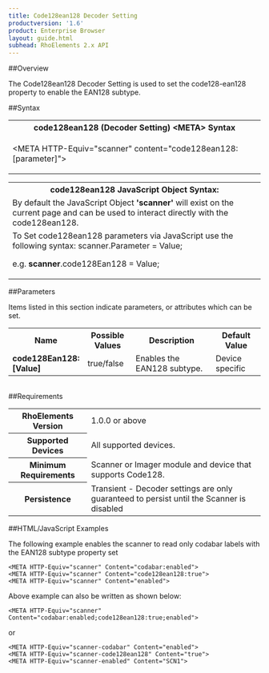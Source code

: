```yaml
---
title: Code128ean128 Decoder Setting
productversion: '1.6'
product: Enterprise Browser
layout: guide.html
subhead: RhoElements 2.x API
---
```


##Overview

The Code128ean128 Decoder Setting is used to set the code128-ean128 property to enable the EAN128 subtype.

##Syntax

<table class="re-table"><tr><th class="tableHeading">code128ean128 (Decoder Setting) &lt;META&gt; Syntax
</th></tr><tr><td class="clsSyntaxCells clsOddRow"><p>&lt;META HTTP-Equiv="scanner" content="code128ean128:[parameter]"&gt;</p></td></tr></table>
<table class="re-table"><tr><th class="tableHeading">code128ean128 JavaScript Object Syntax:</th></tr><tr><td class="clsSyntaxCells clsOddRow">
By default the JavaScript Object <b>'scanner'</b> will exist on the current page and can be used to interact directly with the code128ean128.
</td></tr><tr><td class="clsSyntaxCells clsEvenRow">
To Set code128ean128 parameters via JavaScript use the following syntax: scanner.Parameter = Value;
<P />e.g. <b>scanner</b>.code128Ean128 = Value;
</td></tr></table>


##Parameters


Items listed in this section indicate parameters, or attributes which can be set.
<table class="re-table"><col width="20%" /><col width="20%" /><col width="38%" /><col width="22%" /><tr><th class="tableHeading">Name</th><th class="tableHeading">Possible Values</th><th class="tableHeading">Description</th><th class="tableHeading">Default Value</th></tr><tr><td class="clsSyntaxCells clsOddRow"><b>code128Ean128:[Value]
</b></td><td class="clsSyntaxCells clsOddRow">true/false</td><td class="clsSyntaxCells clsOddRow">Enables the EAN128 subtype.</td><td class="clsSyntaxCells clsOddRow">Device specific</td></tr></table>
<table class="re-table"><col width="78%" /><col width="8%" /><col width="1%" /><col width="5%" /><col width="1%" /><col width="5%" /><col width="2%" /></table>





##Requirements

<table class="re-table"><tr><th class="tableHeading">RhoElements Version</th><td class="clsSyntaxCell clsEvenRow">1.0.0 or above
</td></tr><tr><th class="tableHeading">Supported Devices</th><td class="clsSyntaxCell clsOddRow">All supported devices.</td></tr><tr><th class="tableHeading">Minimum Requirements</th><td class="clsSyntaxCell clsOddRow">Scanner or Imager module and device that supports Code128.</td></tr><tr><th class="tableHeading">Persistence</th><td class="clsSyntaxCell clsEvenRow">Transient - Decoder settings are only guaranteed to persist until the Scanner is disabled</td></tr></table>


##HTML/JavaScript Examples

The following example enables the scanner to read only codabar labels with the EAN128 subtype property set

	<META HTTP-Equiv="scanner" Content="codabar:enabled">
	<META HTTP-Equiv="scanner" Content="code128ean128:true">
	<META HTTP-Equiv="scanner" Content="enabled">
	
Above example can also be written as shown below:

	<META HTTP-Equiv="scanner" Content="codabar:enabled;code128ean128:true;enabled">
	
or

	<META HTTP-Equiv="scanner-codabar" Content="enabled">
	<META HTTP-Equiv="scanner-code128ean128" Content="true">
	<META HTTP-Equiv="scanner-enabled" Content="SCN1">
	





